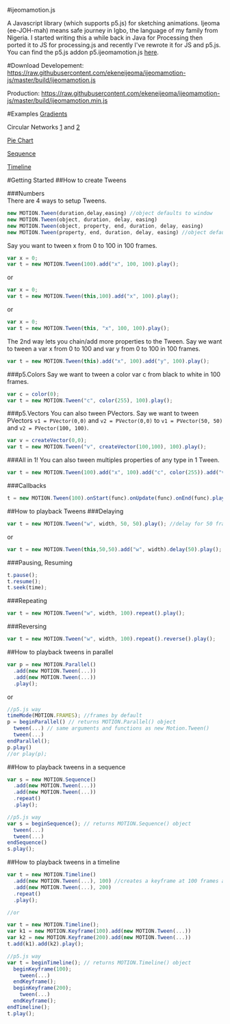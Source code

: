 #ijeomamotion.js
 
A Javascript library (which supports p5.js) for sketching animations. Ijeoma (ee-JOH-mah) means safe journey in Igbo, the language of my family from Nigeria. I started writing this a while back in Java for Processing then ported it to JS for processing.js and recently I've rewrote it for JS and p5.js. You can find the p5.js addon p5.ijeomamotion.js [here](https://github.com/ekeneijeoma/p5.ijeomamotion.js).

#Download 
Developement: 
https://raw.githubusercontent.com/ekeneijeoma/ijeomamotion-js/master/build/ijeomamotion.js

Production: 
https://raw.githubusercontent.com/ekeneijeoma/ijeomamotion-js/master/build/ijeomamotion.min.js

#Examples
[Gradients](http://ekeneijeoma.github.io/ijeomamotion-js/examples/Gradient.html)

Circular Networks [1](http://ekeneijeoma.github.io/ijeomamotion-js/examples/CircularNetwork.html) and [2](http://ekeneijeoma.github.io/ijeomamotion-js/examples/CircularNetwork2.html)

[Pie Chart](http://ekeneijeoma.github.io/ijeomamotion-js/examples/PieChart2.html)

[Sequence](http://ekeneijeoma.github.io/ijeomamotion-js/examples/Sequence.html)

[Timeline](http://ekeneijeoma.github.io/ijeomamotion-js/examples/Timeline.html)

#Getting Started 
##How to create Tweens

###Numbers  
There are 4 ways to setup Tweens.
```javascript
new MOTION.Tween(duration,delay,easing) //object defaults to window
new MOTION.Tween(object, duration, delay, easing) 
new MOTION.Tween(object, property, end, duration, delay, easing)
new MOTION.Tween(property, end, duration, delay, easing) //object defaults to window
```

Say you want to tween x from 0 to 100 in 100 frames. 
```javascript
var x = 0;
var t = new MOTION.Tween(100).add("x", 100, 100).play();
```
or
```javascript
var x = 0;
var t = new MOTION.Tween(this,100).add("x", 100).play();
```

or
```javascript
var x = 0;
var t = new MOTION.Tween(this, "x", 100, 100).play();
```

The 2nd way lets you chain/add more properties to the Tween. Say we want to tween a var x from 0 to 100 and var y from 0 to 100 in 100 frames.
```javascript
var t = new MOTION.Tween(this).add("x", 100).add("y", 100).play();
```
 
###p5.Colors 
Say we want to tween a color var c from black to white in 100 frames.
```javascript
var c = color(0);
var t = new MOTION.Tween("c", color(255), 100).play();
```
 
###p5.Vectors
You can also tween PVectors. Say we want to tween PVectors `v1 = PVector(0,0)` and `v2 = PVector(0,0)` to `v1 = PVector(50, 50)` and `v2 = PVector(100, 100)`.
```javascript
var v = createVector(0,0);
var t = new MOTION.Tween("v", createVector(100,100), 100).play();
```

###All in 1!
You can also tween multiples properties of any type in 1 Tween.
```javascript
var t = new MOTION.Tween(100).add("x", 100).add("c", color(255)).add("v", createVector(100, 100)).play();
```

###Callbacks 
```javascript
t = new MOTION.Tween(100).onStart(func).onUpdate(func).onEnd(func).play(); 
```

##How to playback Tweens 
###Delaying
```javascript
var t = new MOTION.Tween("w", width, 50, 50).play(); //delay for 50 frames
```
or
```javascript
var t = new MOTION.Tween(this,50,50).add("w", width).delay(50).play();
```
###Pausing, Resuming  
```javascript  
t.pause(); 
t.resume(); 
t.seek(time); 
```
###Repeating
```javascript
var t = new MOTION.Tween("w", width, 100).repeat().play();
```
###Reversing
```javascript 
var t = new MOTION.Tween("w", width, 100).repeat().reverse().play();
```

##How to playback tweens in parallel
```javascript
var p = new MOTION.Parallel()
  .add(new MOTION.Tween(...)) 
  .add(new MOTION.Tween(...)) 
  .play(); 
```

or

```javascript
//p5.js way
timeMode(MOTION.FRAMES); //frames by default
p = beginParallel() // returns MOTION.Parallel() object
  tween(...) // same arguments and functions as new Motion.Tween()
  tween(...)
endParallel();
p.play()
//or play(p); 
```

##How to playback tweens in a sequence
```javascript
var s = new MOTION.Sequence() 
  .add(new MOTION.Tween(...)) 
  .add(new MOTION.Tween(...))  
  .repeat()
  .play();
```

```javascript
//p5.js way
var s = beginSequence(); // returns MOTION.Sequence() object
  tween(...)
  tween(...)
endSequence()
s.play();
```

##How to playback tweens in a timeline
```javascript
var t = new MOTION.Timeline()
  .add(new MOTION.Tween(...), 100) //creates a keyframe at 100 frames and adds that tween object
  .add(new MOTION.Tween(...), 200)
  .repeat()
  .play();

//or

var t = new MOTION.Timeline();
var k1 = new MOTION.Keyframe(100).add(new MOTION.Tween(...))
var k2 = new MOTION.Keyframe(200).add(new MOTION.Tween(...))
t.add(k1).add(k2).play();
```

```javascript
//p5.js way
var t = beginTimeline(); // returns MOTION.Timeline() object
  beginKeyframe(100);
    tween(...)
  endKeyframe();
  beginKeyframe(200);
    tween(...)
  endKeyframe();
endTimeline();
t.play();
```